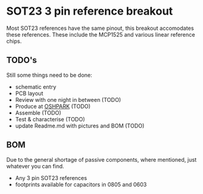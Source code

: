 # SOT23 3 pin reference breakout
Most SOT23 references have the same pinout, this breakout accomodates these references. These include the MCP1525 and various linear reference chips.
## TODO's
Still some things need to be done:
* schematic entry
* PCB layout
* Review with one night in between (TODO)
* Produce at [OSHPARK](https://oshpark.com/) (TODO)
* Assemble (TODO)
* Test & characterise (TODO)
* update Readme.md with pictures and BOM (TODO)
## BOM
Due to the general shortage of passive components, where mentioned, just whatever you can find.
* Any 3 pin SOT23 references
* footprints available for capacitors in 0805 and 0603

